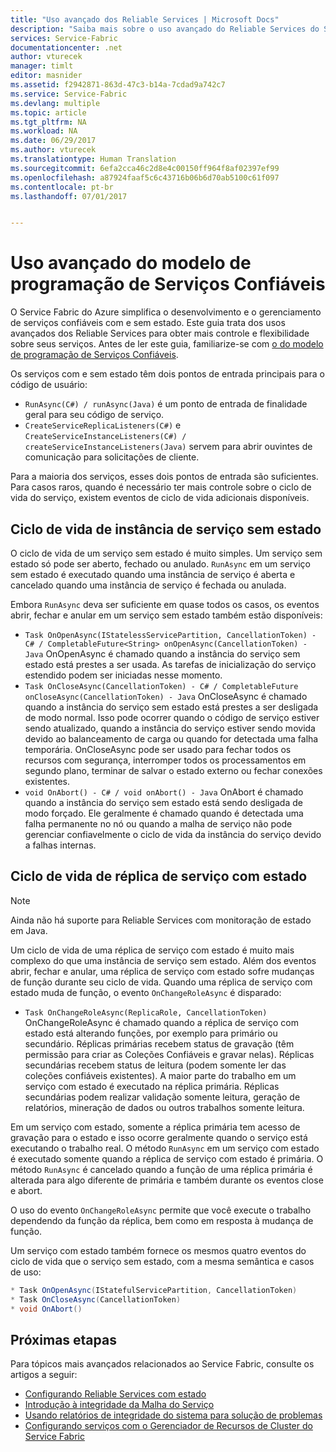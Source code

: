 ```yaml
---
title: "Uso avançado dos Reliable Services | Microsoft Docs"
description: "Saiba mais sobre o uso avançado do Reliable Services do Service Fabric para obter maior flexibilidade em seus serviços."
services: Service-Fabric
documentationcenter: .net
author: vturecek
manager: timlt
editor: masnider
ms.assetid: f2942871-863d-47c3-b14a-7cdad9a742c7
ms.service: Service-Fabric
ms.devlang: multiple
ms.topic: article
ms.tgt_pltfrm: NA
ms.workload: NA
ms.date: 06/29/2017
ms.author: vturecek
ms.translationtype: Human Translation
ms.sourcegitcommit: 6efa2cca46c2d8e4c00150ff964f8af02397ef99
ms.openlocfilehash: a87924faaf5c6c43716b06b6d70ab5100c61f097
ms.contentlocale: pt-br
ms.lasthandoff: 07/01/2017


---
```

# <a name="advanced-usage-of-the-reliable-services-programming-model"></a>Uso avançado do modelo de programação de Serviços Confiáveis
O Service Fabric do Azure simplifica o desenvolvimento e o gerenciamento de serviços confiáveis com e sem estado. Este guia trata dos usos avançados dos Reliable Services para obter mais controle e flexibilidade sobre seus serviços. Antes de ler este guia, familiarize-se com [o do modelo de programação de Serviços Confiáveis](service-fabric-reliable-services-introduction.md).

Os serviços com e sem estado têm dois pontos de entrada principais para o código de usuário:

* `RunAsync(C#) / runAsync(Java)` é um ponto de entrada de finalidade geral para seu código de serviço.
* `CreateServiceReplicaListeners(C#)` e `CreateServiceInstanceListeners(C#) / createServiceInstanceListeners(Java)` servem para abrir ouvintes de comunicação para solicitações de cliente.

Para a maioria dos serviços, esses dois pontos de entrada são suficientes. Para casos raros, quando é necessário ter mais controle sobre o ciclo de vida do serviço, existem eventos de ciclo de vida adicionais disponíveis.

## <a name="stateless-service-instance-lifecycle"></a>Ciclo de vida de instância de serviço sem estado
O ciclo de vida de um serviço sem estado é muito simples. Um serviço sem estado só pode ser aberto, fechado ou anulado. `RunAsync` em um serviço sem estado é executado quando uma instância de serviço é aberta e cancelado quando uma instância de serviço é fechada ou anulada.

Embora `RunAsync` deva ser suficiente em quase todos os casos, os eventos abrir, fechar e anular em um serviço sem estado também estão disponíveis:

* `Task OnOpenAsync(IStatelessServicePartition, CancellationToken) - C# / CompletableFuture<String> onOpenAsync(CancellationToken) - Java` OnOpenAsync é chamado quando a instância do serviço sem estado está prestes a ser usada. As tarefas de inicialização do serviço estendido podem ser iniciadas nesse momento.
* `Task OnCloseAsync(CancellationToken) - C# / CompletableFuture onCloseAsync(CancellationToken) - Java` OnCloseAsync é chamado quando a instância do serviço sem estado está prestes a ser desligada de modo normal. Isso pode ocorrer quando o código de serviço estiver sendo atualizado, quando a instância do serviço estiver sendo movida devido ao balanceamento de carga ou quando for detectada uma falha temporária. OnCloseAsync pode ser usado para fechar todos os recursos com segurança, interromper todos os processamentos em segundo plano, terminar de salvar o estado externo ou fechar conexões existentes.
* `void OnAbort() - C# / void onAbort() - Java` OnAbort é chamado quando a instância do serviço sem estado está sendo desligada de modo forçado. Ele geralmente é chamado quando é detectada uma falha permanente no nó ou quando a malha de serviço não pode gerenciar confiavelmente o ciclo de vida da instância do serviço devido a falhas internas.

## <a name="stateful-service-replica-lifecycle"></a>Ciclo de vida de réplica de serviço com estado

> [!NOTE]
> Ainda não há suporte para Reliable Services com monitoração de estado em Java.
>
>

Um ciclo de vida de uma réplica de serviço com estado é muito mais complexo do que uma instância de serviço sem estado. Além dos eventos abrir, fechar e anular, uma réplica de serviço com estado sofre mudanças de função durante seu ciclo de vida. Quando uma réplica de serviço com estado muda de função, o evento `OnChangeRoleAsync` é disparado:

* `Task OnChangeRoleAsync(ReplicaRole, CancellationToken)` OnChangeRoleAsync é chamado quando a réplica de serviço com estado está alterando funções, por exemplo para primário ou secundário. Réplicas primárias recebem status de gravação (têm permissão para criar as Coleções Confiáveis e gravar nelas). Réplicas secundárias recebem status de leitura (podem somente ler das coleções confiáveis existentes). A maior parte do trabalho em um serviço com estado é executado na réplica primária. Réplicas secundárias podem realizar validação somente leitura, geração de relatórios, mineração de dados ou outros trabalhos somente leitura.

Em um serviço com estado, somente a réplica primária tem acesso de gravação para o estado e isso ocorre geralmente quando o serviço está executando o trabalho real. O método `RunAsync` em um serviço com estado é executado somente quando a réplica de serviço com estado é primária. O método `RunAsync` é cancelado quando a função de uma réplica primária é alterada para algo diferente de primária e também durante os eventos close e abort.

O uso do evento `OnChangeRoleAsync` permite que você execute o trabalho dependendo da função da réplica, bem como em resposta à mudança de função.

Um serviço com estado também fornece os mesmos quatro eventos do ciclo de vida que o serviço sem estado, com a mesma semântica e casos de uso:

```csharp
* Task OnOpenAsync(IStatefulServicePartition, CancellationToken)
* Task OnCloseAsync(CancellationToken)
* void OnAbort()
```

## <a name="next-steps"></a>Próximas etapas
Para tópicos mais avançados relacionados ao Service Fabric, consulte os artigos a seguir:

* [Configurando Reliable Services com estado](service-fabric-reliable-services-configuration.md)
* [Introdução à integridade da Malha do Serviço](service-fabric-health-introduction.md)
* [Usando relatórios de integridade do sistema para solução de problemas](service-fabric-understand-and-troubleshoot-with-system-health-reports.md)
* [Configurando serviços com o Gerenciador de Recursos de Cluster do Service Fabric](service-fabric-cluster-resource-manager-configure-services.md)


